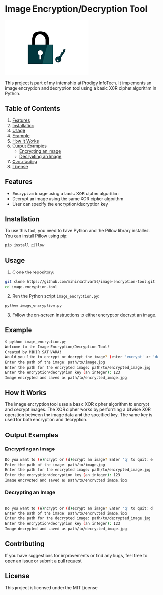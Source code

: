 # Image Encryption/Decryption Tool

![Project Icon](icon.png)

This project is part of my internship at Prodigy InfoTech. It implements an image encryption and decryption tool using a basic XOR cipher algorithm in Python.

## Table of Contents
1. [Features](#features)
2. [Installation](#installation)
3. [Usage](#usage)
4. [Example](#example)
5. [How it Works](#how-it-works)
6. [Output Examples](#output-examples)
    - [Encrypting an Image](#encrypting-an-image)
    - [Decrypting an Image](#decrypting-an-image)
7. [Contributing](#contributing)
8. [License](#license)

## Features

- Encrypt an image using a basic XOR cipher algorithm
- Decrypt an image using the same XOR cipher algorithm
- User can specify the encryption/decryption key

## Installation

To use this tool, you need to have Python and the Pillow library installed. You can install Pillow using pip:

```bash
pip install pillow
```
## Usage

1. Clone the repository:

```bash
git clone https://github.com/mihirsathvar56/image-encryption-tool.git
cd image-encryption-tool
```
2. Run the Python script `image_encryption.py`:

```bash
python image_encryption.py
```
3. Follow the on-screen instructions to either encrypt or decrypt an image.

## Example

```bash
$ python image_encryption.py
Welcome to the Image Encryption/Decryption Tool!
Created by MIHIR SATHVARA!
Would you like to encrypt or decrypt the image? (enter 'encrypt' or 'decrypt', or 'exit' to quit): encrypt
Enter the path of the image: path/to/image.jpg
Enter the path for the encrypted image: path/to/encrypted_image.jpg
Enter the encryption/decryption key (an integer): 123
Image encrypted and saved as path/to/encrypted_image.jpg
```
## How it Works

The image encryption tool uses a basic XOR cipher algorithm to encrypt and decrypt images. The XOR cipher works by performing a bitwise XOR operation between the image data and the specified key. The same key is used for both encryption and decryption.

## Output Examples

### Encrypting an Image

```bash
Do you want to (e)ncrypt or (d)ecrypt an image? Enter 'q' to quit: e
Enter the path of the image: path/to/image.jpg
Enter the path for the encrypted image: path/to/encrypted_image.jpg
Enter the encryption/decryption key (an integer): 123
Image encrypted and saved as path/to/encrypted_image.jpg
```

### Decrypting an Image

```bash

Do you want to (e)ncrypt or (d)ecrypt an image? Enter 'q' to quit: d
Enter the path of the image: path/to/encrypted_image.jpg
Enter the path for the decrypted image: path/to/decrypted_image.jpg
Enter the encryption/decryption key (an integer): 123
Image decrypted and saved as path/to/decrypted_image.jpg

```
## Contributing

If you have suggestions for improvements or find any bugs, feel free to open an issue or submit a pull request.

## License

This project is licensed under the MIT License.
